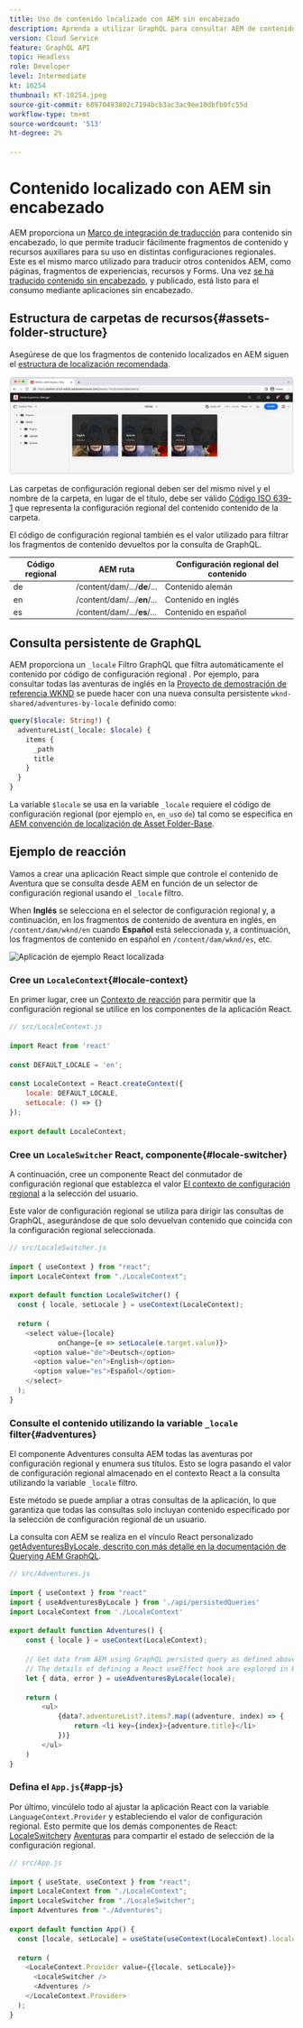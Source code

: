 ```yaml
---
title: Uso de contenido localizado con AEM sin encabezado
description: Aprenda a utilizar GraphQL para consultar AEM de contenido localizado.
version: Cloud Service
feature: GraphQL API
topic: Headless
role: Developer
level: Intermediate
kt: 10254
thumbnail: KT-10254.jpeg
source-git-commit: 68970493802c7194bcb3ac3ac9ee10dbfb0fc55d
workflow-type: tm+mt
source-wordcount: '513'
ht-degree: 2%

---
```



# Contenido localizado con AEM sin encabezado

AEM proporciona un [Marco de integración de traducción](https://experienceleague.adobe.com/docs/experience-manager-cloud-service/content/sites/administering/reusing-content/translation/integration-framework.html) para contenido sin encabezado, lo que permite traducir fácilmente fragmentos de contenido y recursos auxiliares para su uso en distintas configuraciones regionales. Este es el mismo marco utilizado para traducir otros contenidos AEM, como páginas, fragmentos de experiencias, recursos y Forms. Una vez [se ha traducido contenido sin encabezado](https://experienceleague.adobe.com/docs/experience-manager-cloud-service/content/headless/journeys/translation/overview.html?lang=es), y publicado, está listo para el consumo mediante aplicaciones sin encabezado.

## Estructura de carpetas de recursos{#assets-folder-structure}

Asegúrese de que los fragmentos de contenido localizados en AEM siguen el [estructura de localización recomendada](https://experienceleague.adobe.com/docs/experience-manager-cloud-service/content/headless/journeys/translation/getting-started.html#recommended-structure).

![Carpetas de recursos AEM localizadas](./assets/localized-content/asset-folders.jpg)

Las carpetas de configuración regional deben ser del mismo nivel y el nombre de la carpeta, en lugar de el título, debe ser válido [Código ISO 639-1](https://en.wikipedia.org/wiki/List_of_ISO_639-1_codes) que representa la configuración regional del contenido contenido de la carpeta.

El código de configuración regional también es el valor utilizado para filtrar los fragmentos de contenido devueltos por la consulta de GraphQL.

| Código regional | AEM ruta | Configuración regional del contenido |
|--------------------------------|----------|----------|
| de | /content/dam/.../**de**/... | Contenido alemán |
| en | /content/dam/.../**en**/... | Contenido en inglés |
| es | /content/dam/.../**es**/... | Contenido en español |

## Consulta persistente de GraphQL

AEM proporciona un `_locale` Filtro GraphQL que filtra automáticamente el contenido por código de configuración regional . Por ejemplo, para consultar todas las aventuras de inglés en la [Proyecto de demostración de referencia WKND](https://experienceleague.adobe.com/docs/experience-manager-cloud-service/content/onboarding/demo-add-on/create-site.html) se puede hacer con una nueva consulta persistente `wknd-shared/adventures-by-locale` definido como:

```graphql
query($locale: String!) {
  adventureList(_locale: $locale) {
    items {      
      _path
      title
    }
  }
}
```

La variable `$locale` se usa en la variable `_locale` requiere el código de configuración regional (por ejemplo `en`, `en_us`o `de`) tal como se especifica en [AEM convención de localización de Asset Folder-Base](#assets-folder-structure).

## Ejemplo de reacción

Vamos a crear una aplicación React simple que controle el contenido de Aventura que se consulta desde AEM en función de un selector de configuración regional usando el `_locale` filtro.

When __Inglés__ se selecciona en el selector de configuración regional y, a continuación, en los fragmentos de contenido de aventura en inglés, en `/content/dam/wknd/en` cuando __Español__ está seleccionada y, a continuación, los fragmentos de contenido en español en `/content/dam/wknd/es`, etc.

![Aplicación de ejemplo React localizada](./assets/localized-content/react-example.png)

### Cree un `LocaleContext`{#locale-context}

En primer lugar, cree un [Contexto de reacción](https://reactjs.org/docs/context.html) para permitir que la configuración regional se utilice en los componentes de la aplicación React.

```javascript
// src/LocaleContext.js

import React from 'react'

const DEFAULT_LOCALE = 'en';

const LocaleContext = React.createContext({
    locale: DEFAULT_LOCALE, 
    setLocale: () => {}
});

export default LocaleContext;
```

### Cree un `LocaleSwitcher` React, componente{#locale-switcher}

A continuación, cree un componente React del conmutador de configuración regional que establezca el valor [El contexto de configuración regional](#locale-context) a la selección del usuario.

Este valor de configuración regional se utiliza para dirigir las consultas de GraphQL, asegurándose de que solo devuelvan contenido que coincida con la configuración regional seleccionada.

```javascript
// src/LocaleSwitcher.js

import { useContext } from "react";
import LocaleContext from "./LocaleContext";

export default function LocaleSwitcher() {
  const { locale, setLocale } = useContext(LocaleContext);

  return (
    <select value={locale}
            onChange={e => setLocale(e.target.value)}>
      <option value="de">Deutsch</option>
      <option value="en">English</option>
      <option value="es">Español</option>
    </select>
  );
}
```

### Consulte el contenido utilizando la variable `_locale` filter{#adventures}

El componente Adventures consulta AEM todas las aventuras por configuración regional y enumera sus títulos. Esto se logra pasando el valor de configuración regional almacenado en el contexto React a la consulta utilizando la variable `_locale` filtro.

Este método se puede ampliar a otras consultas de la aplicación, lo que garantiza que todas las consultas solo incluyan contenido especificado por la selección de configuración regional de un usuario.

La consulta con AEM se realiza en el vínculo React personalizado [getAdventuresByLocale, descrito con más detalle en la documentación de Querying AEM GraphQL](./aem-headless-sdk.md).

```javascript
// src/Adventures.js

import { useContext } from "react"
import { useAdventuresByLocale } from './api/persistedQueries'
import LocaleContext from './LocaleContext'

export default function Adventures() {
    const { locale } = useContext(LocaleContext);

    // Get data from AEM using GraphQL persisted query as defined above 
    // The details of defining a React useEffect hook are explored in How to > AEM Headless SDK
    let { data, error } = useAdventuresByLocale(locale);

    return (
        <ul>
            {data?.adventureList?.items?.map((adventure, index) => { 
                return <li key={index}>{adventure.title}</li>
            })}
        </ul>
    )
}
```

### Defina el `App.js`{#app-js}

Por último, vincúlelo todo al ajustar la aplicación React con la variable `LanguageContext.Provider` y estableciendo el valor de configuración regional. Esto permite que los demás componentes de React: [LocaleSwitcher](#locale-switcher)y [Aventuras](#adventures) para compartir el estado de selección de la configuración regional.

```javascript
// src/App.js

import { useState, useContext } from "react";
import LocaleContext from "./LocaleContext";
import LocaleSwitcher from "./LocaleSwitcher";
import Adventures from "./Adventures";

export default function App() {
  const [locale, setLocale] = useState(useContext(LocaleContext).locale);

  return (
    <LocaleContext.Provider value={{locale, setLocale}}>
      <LocaleSwitcher />
      <Adventures />
    </LocaleContext.Provider>
  );
}
```
